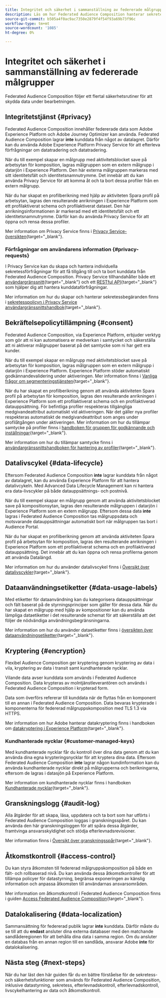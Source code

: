 ```yaml
---
title: Integritet och säkerhet i sammanställning av federerade målgrupper
description: Läs om hur Federated Audience Composition hanterar sekretess och säkerhet för användardata, inklusive funktioner som datastyrning, medgivande, åtkomstkontroll, datakryptering och sekretessefterlevnad.
source-git-commit: b505a4f0ac9ac7350e2879f4f54f93a69b73f96c
workflow-type: tm+mt
source-wordcount: '1085'
ht-degree: 0%

---
```



# Integritet och säkerhet i sammanställning av federerade målgrupper

Federated Audience Composition följer ett flertal säkerhetsrutiner för att skydda data under bearbetningen.

## Integritetstjänst {#privacy}

Federated Audience Composition innehåller federerade data som Adobe Experience Platform och Adobe Journey Optimizer kan använda. Federated Audience Composition lagrar **inte** kunddata från något av datalagret. Därför kan du använda Adobe Experience Platform Privacy Service för att efterleva förfrågningar om datatradering och datatradering.

När du till exempel skapar en målgrupp med aktivitetsblocket save på arbetsytan för komposition, lagras målgruppen som en extern målgrupp i datarjön i Experience Platform. Den här externa målgruppen markeras med sitt identitetsfält och identitetsnamnutrymme. Det innebär att du kan använda Privacy Service för att komma åt och ta bort dessa profiler från en extern målgrupp.

När du har skapat en profilberikning med hjälp av aktiviteten Spara profil på arbetsytan, lagras den resulterande anrikningen i Experience Platform som ett profilaktiverat schema och profilaktiverat dataset. Den här anrikningsinformationen är markerad med ett identitetsfält och ett identitetsnamnutrymme. Därför kan du använda Privacy Service för att öppna och rensa dessa profiler.

Mer information om Privacy Service finns i [Privacy Service-översikten](https://experienceleague.adobe.com/en/docs/experience-platform/privacy/home){target="_blank"}.

### Förfrågningar om användarens information {#privacy-requests}

I Privacy Service kan du skapa och hantera individuella sekretessförfrågningar för att få tillgång till och ta bort kunddata från Federated Audience Composition. Privacy Service tillhandahåller både ett [användargränssnitt](https://experienceleague.adobe.com/docs/experience-platform/privacy/ui/user-guide.html){target="_blank"} och ett [RESTful API](https://experienceleague.adobe.com/en/docs/experience-platform/privacy/api/overview){target="_blank"} som hjälper dig att hantera kunddataförfrågningar.

Mer information om hur du skapar och hanterar sekretessbegäranden finns i [sekretesspolicyn i Privacy Service användargränssnittshandbok](https://experienceleague.adobe.com/en/docs/experience-platform/privacy/ui/user-guide){target="_blank"}.

## Bekräftelsepolicytillämpning {#consent}

Federated Audience Composition, via Experience Platform, erbjuder verktyg som gör att ni kan automatisera er medverkan i samtycket och säkerställa att ni aktiverar målgrupper baserat på det samtycke som ni har gett era kunder.

När du till exempel skapar en målgrupp med aktivitetsblocket save på arbetsytan för komposition, lagras målgruppen som en extern målgrupp i datarjön i Experience Platform. Experience Platform stöder automatiskt godkännandevalidering under aktiveringen. Mer information finns i [Vanliga frågor om segmenteringstjänsten](https://experienceleague.adobe.com/en/docs/experience-platform/segmentation/faq#consent){target="_blank"}.

När du har skapat en profilberikning genom att använda aktiviteten Spara profil på arbetsytan för komposition, lagras den resulterande anrikningen i Experience Platform som ett profilaktiverat schema och en profilaktiverad datauppsättning. För befintliga profiler respekteras tillgängliga medgivandeattribut automatiskt vid aktiveringen. När det gäller nya profiler respekteras automatiskt de medgivandeattribut som anges under profilåtgången under aktiveringen. Mer information om hur du tillämpar samtycke på profiler finns i [handboken för gruppen för godkännande och inställningar](https://experienceleague.adobe.com/en/docs/experience-platform/xdm/field-groups/profile/consents){target="_blank"}.

Mer information om hur du tillämpar samtycke finns i [användargränssnittshandboken för hantering av profiler](https://experienceleague.adobe.com/en/docs/experience-platform/data-governance/policies/user-guide#consent-policy){target="_blank"}.

## Datalivscykel {#data-lifecycle}

Eftersom Federated Audience Composition **inte** lagrar kunddata från något av datalagret, kan du använda Experience Platform för att hantera datalivcykeln. Med Advanced Data Lifecycle Management kan ni hantera era data-livscykler på både datauppsättnings- och postnivå.

När du till exempel skapar en målgrupp genom att använda aktivitetsblocket save på kompositionsytan, lagras den resulterande målgruppen i datarjön i Experience Platform som en extern målgrupp. Eftersom dessa data **inte** lagras i Federated Audience Composition tas målgruppsdata och motsvarande datauppsättningar automatiskt bort när målgruppen tas bort i Audience Portal.

När du har skapat en profilberikning genom att använda aktiviteten Spara profil på arbetsytan för komposition, lagras den resulterande anrikningen i Experience Platform som ett profilaktiverat schema och en profilaktiverad datauppsättning. Det innebär att du kan öppna och rensa profilerna genom att använda Datalängd.

Mer information om hur du använder datalivscykel finns i [Översikt över datalivscykler](https://experienceleague.adobe.com/en/docs/experience-platform/data-lifecycle/home){target="_blank"}.

## Dataanvändningsetiketter {#data-usage-labels}

Med etiketter för dataanvändning kan du kategorisera datauppsättningar och fält baserat på de styrningsprinciper som gäller för dessa data. När du har skapat en målgrupp med hjälp av kompositioner kan du använda lämpliga dataetiketter i det resulterande schemat för att säkerställa att det följer de nödvändiga användningsbegränsningarna.

Mer information om hur du använder dataetiketter finns i [översikten över dataanvändningsetiketter](https://experienceleague.adobe.com/en/docs/experience-platform/data-governance/labels/overview){target="_blank"}.

## Kryptering {#encryption}

Flexibel Audience Composition ger kryptering genom kryptering av data i vila, kryptering av data i transit samt kundhanterade nycklar.

Vilande data avser kunddata som används i Federated Audience Composition. Data krypteras av molntjänstleverantören och används i Federated Audience Composition i krypterad form.

Data som överförs refererar till kunddata när de flyttas från en komponent till en annan i Federated Audience Composition. Data bevaras krypterade i komponenterna för federerad målgruppskomposition med TLS 1.3 via HTTPS.

Mer information om hur Adobe hanterar datakryptering finns i handboken om [datakryptering i Experience Platform](https://experienceleague.adobe.com/en/docs/experience-platform/landing/governance-privacy-security/encryption){target="_blank"}.

### Kundhanterade nycklar {#customer-managed-keys}

Med kundhanterade nycklar får du kontroll över dina data genom att du kan använda dina egna krypteringsnycklar för att kryptera dina data. Eftersom Federated Audience Composition **inte** lagrar någon kundinformation kan du använda kundhanterade nycklar direkt på målgrupperna och berikningarna, eftersom de lagras i datasjön på Experience Platform.

Mer information om kundhanterade nycklar finns i handboken [Kundhanterade nycklar](https://experienceleague.adobe.com/en/docs/experience-platform/landing/governance-privacy-security/customer-managed-keys/overview){target="_blank"}.

## Granskningslogg {#audit-log}

Alla åtgärder för att skapa, läsa, uppdatera och ta bort som har utförts i Federated Audience Composition loggas i granskningsspåret. Du kan använda den här granskningsloggen för att spåra dessa åtgärder, framtvinga ansvarsskyldighet och stödja efterlevnadsrevisioner.

Mer information finns i [Översikt över granskningsspår](/help/admin/audit-trail.md){target="_blank"}.

## Åtkomstkontroll {#access-control}

Du kan styra åtkomsten till federerad målgruppskomposition på både en fält- och rollbaserad nivå. Du kan använda dessa åtkomstkontroller för att tillämpa policyer för datastyrning, begränsa exponeringen av känslig information och anpassa åtkomsten till användarnas ansvarsområden.

Mer information om åtkomstkontroll i Federated Audience Composition finns i guiden [Access Federated Audience Composition](/help/start/feature-access.md){target="_blank"}.

## Datalokalisering {#data-localization}

Sammansättning för federerad publik lagrar **inte** kunddata. Därför måste du se till att du **endast** ansluter dina externa databaser med den matchande sandlåderegionen för att behålla dina data i samma region. Om du ansluter en databas från en annan region till en sandlåda, ansvarar Adobe **inte** för datalokalisering.

## Nästa steg {#next-steps}

När du har läst den här guiden får du en bättre förståelse för de sekretess- och säkerhetsfunktioner som används för Federated Audience Composition, inklusive datastyrning, sekretess, efterlevnadskontroll, efterlevnadskontroll, livscykelhantering av data och åtkomstkontroll.

